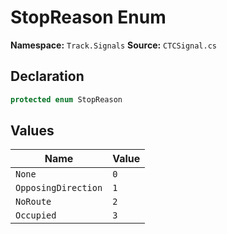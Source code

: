 # StopReason Enum

**Namespace:** `Track.Signals`
**Source:** `CTCSignal.cs`

## Declaration

```csharp
protected enum StopReason
```

## Values

| Name | Value |
|------|-------|
| `None` | `0` |
| `OpposingDirection` | `1` |
| `NoRoute` | `2` |
| `Occupied` | `3` |

